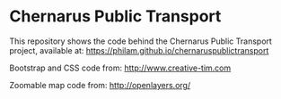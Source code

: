 # Chernarus Public Transport

This repository shows the code behind the Chernarus Public Transport project, available at: https://philam.github.io/chernaruspublictransport

Bootstrap and CSS code from: http://www.creative-tim.com

Zoomable map code from: http://openlayers.org/

